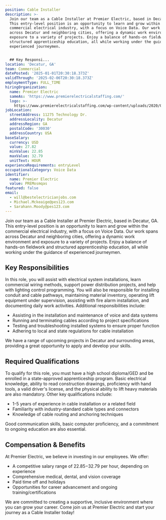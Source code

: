 ```yaml
---
position: Cable Installer
description: >-
  Join our team as a Cable Installer at Premier Electric, based in Decatur, GA.
  This entry-level position is an opportunity to learn and grow within the
  commercial electrical industry, with a focus on Voice Data. Our work spans
  across Decatur and neighboring cities, offering a dynamic work environment and
  exposure to a variety of projects. Enjoy a balance of hands-on fieldwork and
  structured apprenticeship education, all while working under the guidance of
  experienced journeymen. 


  ## Key Responsi...
location: 'Decatur, GA'
team: Commercial
datePosted: '2025-01-01T20:30:18.373Z'
validThrough: '2025-02-06T20:30:18.373Z'
employmentType: FULL_TIME
hiringOrganization:
  name: Premier Electric
  sameAs: 'https://www.premierelectricalstaffing.com/'
  logo: >-
    https://www.premierelectricalstaffing.com/wp-content/uploads/2020/05/Premier-Electrical-Staffing-logo.png
jobLocation:
  streetAddress: 11275 Technology Dr.
  addressLocality: Decatur
  addressRegion: GA
  postalCode: '30030'
  addressCountry: USA
baseSalary:
  currency: USD
  value: 27.82
  minValue: 22.85
  maxValue: 32.79
  unitText: HOUR
experienceRequirements: entryLevel
occupationalCategory: Voice Data
identifier:
  name: Premier Electric
  value: PREMosmqas
featured: false
email:
  - will@bestelectricianjobs.com
  - Michael.Mckeaige@pes123.com
  - Sarahann.Moody@pes123.com
---
```




Join our team as a Cable Installer at Premier Electric, based in Decatur, GA. This entry-level position is an opportunity to learn and grow within the commercial electrical industry, with a focus on Voice Data. Our work spans across Decatur and neighboring cities, offering a dynamic work environment and exposure to a variety of projects. Enjoy a balance of hands-on fieldwork and structured apprenticeship education, all while working under the guidance of experienced journeymen. 

## Key Responsibilities
In this role, you will assist with electrical system installations, learn commercial wiring methods, support power distribution projects, and help with lighting control programming. You will also be responsible for installing conduit and cable pathways, maintaining material inventory, operating lift equipment under supervision, assisting with fire alarm installation, and documenting daily work activities. Additional responsibilities include:

- Assisting in the installation and maintenance of voice and data systems
- Running and terminating cables according to project specifications
- Testing and troubleshooting installed systems to ensure proper function
- Adhering to local and state regulations for cable installation

We have a range of upcoming projects in Decatur and surrounding areas, providing a great opportunity to apply and develop your skills.

## Required Qualifications
To qualify for this role, you must have a high school diploma/GED and be enrolled in a state-approved apprenticeship program. Basic electrical knowledge, ability to read construction drawings, proficiency with hand tools, a valid driver's license, and the physical ability to lift heavy materials are also mandatory. Other key qualifications include:

- 1-5 years of experience in cable installation or a related field
- Familiarity with industry-standard cable types and connectors
- Knowledge of cable routing and anchoring techniques

Good communication skills, basic computer proficiency, and a commitment to ongoing education are also essential.

## Compensation & Benefits
At Premier Electric, we believe in investing in our employees. We offer:

- A competitive salary range of $22.85-$32.79 per hour, depending on experience
- Comprehensive medical, dental, and vision coverage
- Paid time off and holidays
- Opportunities for career advancement and ongoing training/certifications

We are committed to creating a supportive, inclusive environment where you can grow your career. Come join us at Premier Electric and start your journey as a Cable Installer today!